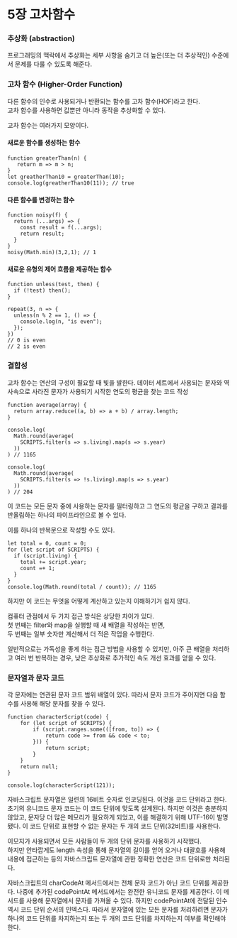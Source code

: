 # 5장 고차함수

### 추상화 (abstraction)

프로그래밍의 맥락에서 추상화는 세부 사항을 숨기고 더 높은(또는 더 추상적인) 수준에서 문제를 다룰 수 있도록 해준다.

### 고차 함수 (Higher-Order Function)

다른 함수의 인수로 사용되거나 반환되는 함수를 고차 함수(HOF)라고 한다.<br/>
고차 함수를 사용하면 값뿐만 아니라 동작을 추상화할 수 있다.<br/>

고차 함수는 여러가지 모양이다.

#### 새로운 함수를 생성하는 함수
```tsx
function greaterThan(n) {
   return m => m > n;
}
let greatherThan10 = greaterThan(10);
console.log(greatherThan10(11)); // true
```

#### 다른 함수를 변경하는 함수
```tsx
function noisy(f) {
  return (...args) => {
    const result = f(...args);
    return result;
  }
}
noisy(Math.min)(3,2,1); // 1
```

#### 새로운 유형의 제어 흐름을 제공하는 함수
```tsx
function unless(test, then) {
  if (!test) then();
}

repeat(3, n => {
  unless(n % 2 == 1, () => {
    console.log(n, "is even");
  });
})
// 0 is even
// 2 is even
```

### 결합성

고차 함수는 연산의 구성이 필요할 때 빛을 발한다. 데이터 세트에서 사용되는 문자와 역사속으로 사라진 문자가 사용되기 시작한 연도의 평균을 찾는 코드 작성

```tsx
function average(array) {
  return array.reduce((a, b) => a + b) / array.length;
}

console.log(
  Math.round(average(
    SCRIPTS.filter(s => s.living).map(s => s.year)
  ))
) // 1165

console.log(
  Math.round(average(
    SCRIPTS.filter(s => !s.living).map(s => s.year)
  ))
) // 204
```
이 코드는 모든 문자 중에 사용하는 문자를 필터링하고 그 연도의 평균을 구하고 결과를 반올림하는 하나의 파이프라인으로 볼 수 있다.

이를 하나의 반복문으로 작성할 수도 있다.
```tsx
let total = 0, count = 0;
for (let script of SCRIPTS) {
  if (script.living) {
    total += script.year;
    count =+ 1;
  }
}
console.log(Math.round(total / count)); // 1165
```

하지만 이 코드는 무엇을 어떻게 계산하고 있는지 이해하기거 쉽지 않다.

컴퓨터 관점에서 두 가지 접근 방식은 상당한 차이가 있다. <br />
첫 번째는 filter와 map을 실행할 때 새 배열을 작성하는 반면, <br />
두 번째는 일부 숫자만 계산해서 더 적은 작업을 수행한다.

일반적으로는 가독성을 좋게 하는 접근 방법을 사용할 수 있지만, 아주 큰 배열을 처리하고 여러 번 반복하는 경우, 낮은 추상화로 추가적인 속도 개선 효과를 얻을 수 있다.

### 문자열과 문자 코드

각 문자에는 연관된 문자 코드 범위 배열이 있다. 따라서 문자 코드가 주어지면 다음 함수를 사용해 해당 문자를 찾을 수 있다.

```tsx
function characterScript(code) {
    for (let script of SCRIPTS) {
        if (script.ranges.some(([from, to]) => {
            return code >= from && code < to;
        })) {
            return script;
        }
    }
    return null;
}

console.log(characterScript(121));
```

자바스크립트 문자열은 일련의 16비트 숫자로 인코딩된다. 이것을 코드 단위라고 한다. 
초기의 유니코드 문자 코드는 이 코드 단위에 맞도록 설계된다. 하지만 이것은 충분하지 않았고, 문자당 더 많은 메모리가 필요하게 되었고, 이를 해결하기 위해 UTF-16이 발명됐다. 이 코드 단위로 표현할 수 없는 문자는 두 개의 코드 단위(32비트)를 사용한다.<br/>

이모지가 사용되면서 모든 사람들이 두 개의 단위 문자를 사용하기 시작했다.<br/>
하지만 안타깝게도 length 속성을 통해 문자열의 길이를 얻어 오거나 대괄호를 사용해 내용에 접근하는 등의 자바스크립트 문자열에 관한 정확한 연산은 코드 단위로만 처리된다.<br/>

자바스크립트의 charCodeAt 메서드에서는 전체 문자 코드가 아닌 코드 단위를 제공한다.
나중에 추가된 codePointAt 메서드에서는 완전한 유니코드 문자를 제공한다. 이 메서드를 사용해 문자열에서 문자를 가져올 수 있다. 
하지만 codePointAt에 전달된 인수 역시 코드 단위 순서의 인덱스다. 따라서 문자열에 있는 모든 문자를 처리하려면 문자가 하나의 코드 단위를 차지하는지 또는 두 개의 코드 단위를 차지하는지 여부를 확인해야 한다.




